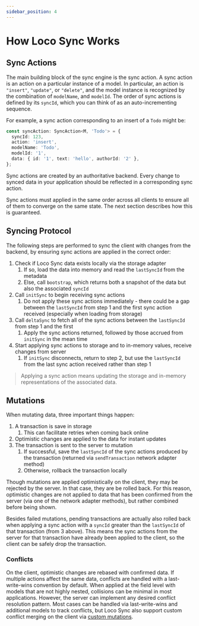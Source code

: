 ```yaml
---
sidebar_position: 4
---
```


# How Loco Sync Works

## Sync Actions

The main building block of the sync engine is the sync action. A sync action is an action on a particular instance of a model. In particular, an action is `"insert"`, `"update"`, or `"delete"`, and the model instance is recognized by the combination of `modelName`, and `modelId`. The order of sync actions is defined by its `syncId`, which you can think of as an auto-incrementing sequence.

For example, a sync action corresponding to an insert of a `Todo` might be:

```ts
const syncAction: SyncAction<M, 'Todo'> = {
  syncId: 123,
  action: 'insert',
  modelName: 'Todo',
  modelId: '1',
  data: { id: '1', text: 'hello', authorId: '2' },
};
```

Sync actions are created by an authoritative backend. Every change to synced data in your application should be reflected in a corresponding sync action.

Sync actions must applied in the same order across all clients to ensure all of them to converge on the same state. The next section describes how this is guaranteed.

## Syncing Protocol

The following steps are performed to sync the client with changes from the backend, by ensuring sync actions are applied in the correct order:

1. Check if Loco Sync data exists locally via the storage adapter
   1. If so, load the data into memory and read the `lastSyncId` from the metadata
   2. Else, call `bootstrap`, which returns both a snapshot of the data but also the associated `syncId`
2. Call `initSync` to begin receiving sync actions
   1. Do not apply these sync actions immediately - there could be a gap between the `lastSyncId` from step 1 and the first sync action received (especially when loading from storage)
3. Call `deltaSync` to fetch all of the sync actions between the `lastSyncId` from step 1 and the first
   1. Apply the sync actions returned, followed by those accrued from `initSync` in the mean time
4. Start applying sync actions to storage and to in-memory values, receive changes from server
   1. If `initSync` disconnects, return to step 2, but use the `lastSyncId` from the last sync action received rather than step 1

> Applying a sync action means updating the storage and in-memory representations of the associated data.

## Mutations

When mutating data, three important things happen:

1. A transaction is save in storage
   1. This can facilitate retries when coming back online
2. Optimistic changes are applied to the data for instant updates
3. The transaction is sent to the server to mutation
   1. If successful, save the `lastSyncId` of the sync actions produced by the transaction (returned via `sendTransaction` network adapter method)
   2. Otherwise, rollback the transaction locally

Though mutations are applied optimistically on the client, they may be rejected by the server. In that case, they are be rolled back. For this reason, optimistic changes are not applied to data that has been confirmed from the server (via one of the network adapter methods), but rather combined before being shown.

Besides failed mutations, pending transactions are actually also rolled back when applying a sync action with a `syncId` greater than the `lastSyncId` of that transaction (from 3 above). This means the sync actions from the server for that transaction have already been applied to the client, so the client can be safely drop the transaction.

### Conflicts

On the client, optimistic changes are rebased with confirmed data. If multiple actions affect the same data, conflicts are handled with a last-write-wins convention by default. When applied at the field level with models that are not highly nested, collisions can be minimal in most applications. However, the server can implement any desired conflict resolution pattern. Most cases can be handled via last-write-wins and additional models to track conflicts, but Loco Sync also support custom conflict merging on the client via [custom mutations](./loco-sync-client/config#mutations).

